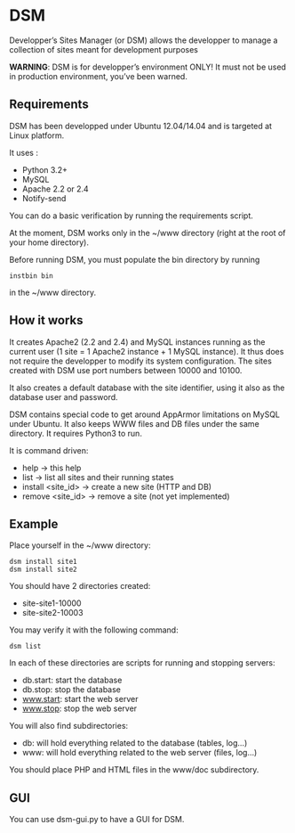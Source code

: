 DSM
===

Developper’s Sites Manager (or DSM) allows the developper to manage a
collection of sites meant for development purposes

**WARNING**: DSM is for developper’s environment ONLY! It must not be
used in production environment, you’ve been warned.

Requirements
------------

DSM has been developped under Ubuntu 12.04/14.04 and is targeted at Linux
platform.

It uses :

- Python 3.2+
- MySQL
- Apache 2.2 or 2.4
- Notify-send

You can do a basic verification by running the requirements script.

At the moment, DSM works only in the ~/www directory (right at the root of your
home directory).

Before running DSM, you must populate the bin directory by running

    instbin bin

in the ~/www directory.

How it works
------------

It creates Apache2 (2.2 and 2.4) and MySQL instances running as the current
user (1 site = 1 Apache2 instance + 1 MySQL instance). It thus does not require
the developper to modify its system configuration. The sites created with DSM
use port numbers between 10000 and 10100.

It also creates a default database with the site identifier, using it also as
the database user and password.

DSM contains special code to get around AppArmor limitations on MySQL under 
Ubuntu. It also keeps WWW files and DB files under the same directory. It
requires Python3 to run.

It is command driven:

- help → this help
- list → list all sites and their running states
- install <site_id> → create a new site (HTTP and DB)
- remove <site_id> → remove a site (not yet implemented)

Example
-------

Place yourself in the ~/www directory:

    dsm install site1
    dsm install site2

You should have 2 directories created:

- site-site1-10000
- site-site2-10003

You may verify it with the following command:

    dsm list

In each of these directories are scripts for running and stopping servers:

- db.start: start the database
- db.stop: stop the database
- www.start: start the web server
- www.stop: stop the web server

You will also find subdirectories:

- db: will hold everything related to the database (tables, log…)
- www: will hold everything related to the web server (files, log…)

You should place PHP and HTML files in the www/doc subdirectory.

GUI
---

You can use dsm-gui.py to have a GUI for DSM.
